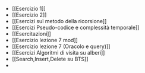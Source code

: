 - [[Esercizio 1]]
- [[Esercizio 2]]
- [[Esercizi sul metodo della ricorsione]]
- [[Esercizi Pseudo-codice e complessità temporale]]
- [[Esercitazioni]]
- [[Esercizio lezione 7 mod]]
- [[Esercizio lezione 7 (Oracolo e query)]]
- [[Esercizi Algoritmi di visita su alberi]]
- [[Search,Insert,Delete su BTS]]
- 